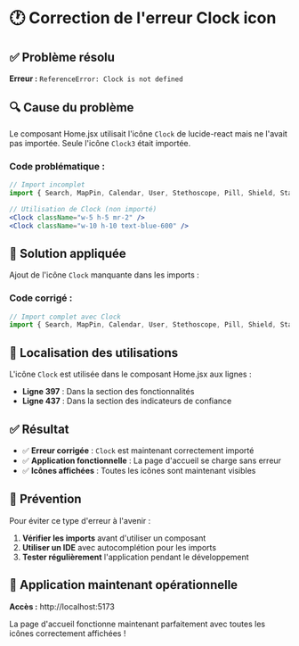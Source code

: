 # 🕐 Correction de l'erreur Clock icon

## ✅ Problème résolu

**Erreur :** `ReferenceError: Clock is not defined`

## 🔍 Cause du problème

Le composant Home.jsx utilisait l'icône `Clock` de lucide-react mais ne l'avait pas importée. Seule l'icône `Clock3` était importée.

### **Code problématique :**
```jsx
// Import incomplet
import { Search, MapPin, Calendar, User, Stethoscope, Pill, Shield, Star, ArrowRight, Filter, X, Clock3, Navigation, Loader2 } from "lucide-react";

// Utilisation de Clock (non importé)
<Clock className="w-5 h-5 mr-2" />
<Clock className="w-10 h-10 text-blue-600" />
```

## 🔧 Solution appliquée

Ajout de l'icône `Clock` manquante dans les imports :

### **Code corrigé :**
```jsx
// Import complet avec Clock
import { Search, MapPin, Calendar, User, Stethoscope, Pill, Shield, Star, ArrowRight, Filter, X, Clock, Clock3, Navigation, Loader2 } from "lucide-react";
```

## 📍 Localisation des utilisations

L'icône `Clock` est utilisée dans le composant Home.jsx aux lignes :
- **Ligne 397** : Dans la section des fonctionnalités
- **Ligne 437** : Dans la section des indicateurs de confiance

## ✅ Résultat

- ✅ **Erreur corrigée** : `Clock` est maintenant correctement importé
- ✅ **Application fonctionnelle** : La page d'accueil se charge sans erreur
- ✅ **Icônes affichées** : Toutes les icônes sont maintenant visibles

## 🎯 Prévention

Pour éviter ce type d'erreur à l'avenir :
1. **Vérifier les imports** avant d'utiliser un composant
2. **Utiliser un IDE** avec autocomplétion pour les imports
3. **Tester régulièrement** l'application pendant le développement

## 🚀 Application maintenant opérationnelle

**Accès :** http://localhost:5173

La page d'accueil fonctionne maintenant parfaitement avec toutes les icônes correctement affichées !
